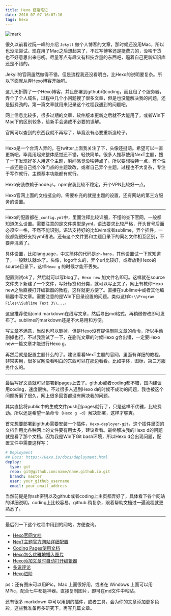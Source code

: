 ```yaml
---
title: Hexo 搭建笔记
date: 2016-07-07 16:07:16
tags: hexo
---
```


![mark](http://oc1hnrd8p.bkt.clouddn.com/photos/20170227/112625978.png)


很久以前看过阮一峰的介绍 `Jekyll` 做个人博客的文章，那时候还没用Mac，所以也没法尝试。现在用了Mac之后想起来了，不过写博客还是挺费力的，没啥干货也不好意思出来唠叨。尽量写点有趣又有科技含量的东西吧，逼着自己更新知识库还是不错的。

Jekyll的官网虽然做得不错，但是流程我还没看明白，比Hexo的说明要复杂。所以下面就从弄Hexo博客开始吧。

<!-- more -->

这几天折腾了一个Hexo博客，并且部署到github和coding，而且租了个服务器，弄个了个人域名，过程中几个小问题搜了很多文章，但是也没能解决我的问题，还是挺费劲的。第一篇文章就用来记录这个过程我遇到的问题吧。

网上信息比较多，很多过期的文章，软件版本更新之后就不大能用了，或者Win下Mac下的区别较多，给新手会造成不必要的误解。

官网可以查到的东西我就不再写了，毕竟没有必要重新造轮子。

---


Hexo是一个台湾人弄的，在twitter上面我关注了下，头像还挺萌。希望可以一直更新吧，毕竟用起来整体感觉还不错，轻快简单。很多人推荐使用NexT主题，搜了一下发现好多人用这个主题，瞬间感觉没啥特点了。所以要想独特一点，有个性一点还是自己找个冷门点的主题改改，或者自己弄个主题，过程也不大复杂，专注于写作就行，主题基本功能都有就行。

Hexo安装依赖于node.js，npm安装比较不稳定，开个VPN比较好一点。

Hexo官网上面的文档挺全的，需要补充的就是主题的设置，还有网站的第三方服务的设置。

---

Hexo的配置都在`_config.yml`中，里面注释比较详细，不懂的查下官网，一般都知道怎么设置。需要注意的是文件类型是yml，语法要求比较严格，开头冒号后面必须空一格，不然不能识别。语法支持好的比如vim或者sublime，弄个插件，一般都能很好支持yml语法。还有这个文件要和主题目录下的同名文件相互区别，不要弄混淆了。

具体设置，比如language，中文简体的代码是`zh-hans`，其他设置试一下就知道了，一般默认就ok了。头像，logo什么的，弄个url比较好，或者放到Hexo的source目录下，这样`Hexo g` 的时候才能不丢失。

配置测试ok了，然后就可以写blog了。`Hexo new` 加文件名即可。这样就在source文件夹下新建了一个文件，写好标签和分类，就可以写正文了。网上有教你Hexo new之后直接打开编辑器的教程，这样就更方便了。直接在sublime中或者其他编辑器中写文章。需要注意的是Win下目录设置的问题。类似这样`D:\\Program Files\\Sublime Text 3\\...`。

这里推荐使用cmd markdown在线写文章，然后导出md格式，再稍微修改即可发布了。sublime的markdown还是不大易用和方便。

写文章不满意，当然也可以删掉，但是Hexo没有提供删除文章的命令，所以手动删掉也行，不过我测试了一下，在删光文章的时候Hexo g会出错，一定要Hexo new一篇文章才能进行Hexo g。

再然后就是配置主题什么的了。建议看看NexT主题的官网，里面有详细的教程，非常实用，很多官网没看明白的东西可以在那边看看。比如字体，图标，第三方服务什么的。



---

最后写好文章就可以部署到pages上去了。github或者coding都不错，国内建议用coding，速度很快。不过很多人遇到Hexo d的时候不成功的问题，我也被这个问题折磨了很久，网上很多回答都没有解决我的问题。

其实直接将public中的生成文件push到pages就行了，只是这样不优雅，比较费劲。所以还是希望一条命令（`Hexo g -d`）解决部署，这样才够爽。

首先想要部署到github需要安装一个插件，`Hexo-deployer-git`，这个插件里面的文档作用比各种网上的文件要有用太多，建议看看。最终解决我的Hexo d的问题就是看了那个文档。因为我是Win下Git bash环境，所以Hexo d会出现问题，配置文件中需要这样写：


```yml
# Deployment
## Docs: https://Hexo.io/docs/deployment.html
deploy:
  type: git
  repo: git@github.com:name/name.github.io.git
  branch: master
  user: your_github_username
  email: your_email_address
```


当然前提是你ssh密钥以及github或者coding上主页都弄好了，具体看下各个网站的详细说明，coding上比较容易，github 稍复杂，跟着帮助文档过一遍流程就更熟悉了。


---

最后列一下这个过程中用到的网站，方便查询。

* [Hexo官网文档](https://Hexo.io/zh-cn/docs/)
* [NexT主题官方网站详细配置](http://theme-next.iissnan.com/getting-started.html) 
* [Coding Pages使用文档](https://coding.net/help/doc/pages/index.html)
* [Hexo怎么优雅地插入图片](http://huangming.work/2016-05-02-Hexo-img-solution.html)
* [Hexo添加文章时自动打开编辑器](http://notes.wanghao.work/2015-06-29-Hexo%E6%B7%BB%E5%8A%A0%E6%96%87%E7%AB%A0%E6%97%B6%E8%87%AA%E5%8A%A8%E6%89%93%E5%BC%80%E7%BC%96%E8%BE%91%E5%99%A8.html)
* [多说评论](http://duoshuo.com/)
* [Hexo进阶](http://www.twalksong.com/2015/09/12/Hexo%E8%BF%9B%E9%98%B6/)

ps：还有图床可以用iPic，Mac 上面很好用，或者在 Windows 上面可以用MPic，配合七牛都是神器。直接复制图片，即可在md文件中粘贴。

还有很多 markdown 中可以用到的插件，或者工具，会为你的文章添加更多色彩，这些我准备再多研究下，再写几篇文章。















